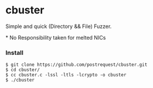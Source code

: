 # cbuster

Simple and quick (Directory && File) Fuzzer.

\* No Responsibility taken for melted NICs

### Install
```
$ git clone https://github.com/postrequest/cbuster.git
$ cd cbuster/
$ cc cbuster.c -lssl -ltls -lcrypto -o cbuster
$ ./cbuster
```
